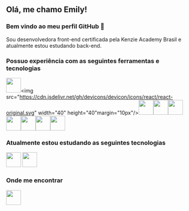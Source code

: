 ## Olá, me chamo Emily! 
### Bem vindo ao meu perfil GitHub 👋

Sou desenvolvedora front-end certificada pela Kenzie Academy Brasil e atualmente estou estudando back-end.

### Possuo experiência com as seguintes ferramentas e tecnologias 

<img src="https://cdn.jsdelivr.net/gh/devicons/devicon/icons/linux/linux-original.svg" width="40" height="40" margin="10px"/><img src="https://cdn.jsdelivr.net/gh/devicons/devicon/icons/react/react-original.svg" width="40" height="40"margin="10px"/><img src="https://cdn.jsdelivr.net/gh/devicons/devicon/icons/javascript/javascript-original.svg" width="40" height="40" margin="10px"/><img src="https://cdn.jsdelivr.net/gh/devicons/devicon/icons/typescript/typescript-original.svg" width="40" height="40" margin="10px"/><img src="https://cdn.jsdelivr.net/gh/devicons/devicon/icons/css3/css3-original-wordmark.svg" width="40" height="40" margin="10px"/><img src="https://cdn.jsdelivr.net/gh/devicons/devicon/icons/html5/html5-original-wordmark.svg" width="40" height="40" margin="10px"/><img src="https://cdn.jsdelivr.net/gh/devicons/devicon/icons/git/git-original-wordmark.svg" width="40" height="40" margin="10px"/><img src="https://cdn.jsdelivr.net/gh/devicons/devicon/icons/gitlab/gitlab-original-wordmark.svg" width="40" height="40" margin="10px"/><img src="https://cdn.jsdelivr.net/gh/devicons/devicon/icons/vscode/vscode-original-wordmark.svg" width="40" height="40" margin="10px"/>


### Atualmente estou estudando as seguintes tecnologias

<img src="https://cdn.jsdelivr.net/gh/devicons/devicon/icons/python/python-original.svg" width="40" height="40"/>
<img src="https://cdn.jsdelivr.net/gh/devicons/devicon/icons/flask/flask-original-wordmark.svg" width="40" height="40"/>


### Onde me encontrar

<a href="https://www.linkedin.com/in/emilypregolao/" target="_blank"><img src="https://cdn.jsdelivr.net/gh/devicons/devicon/icons/linkedin/linkedin-original-wordmark.svg" width="40" height="40"/></a>
   

